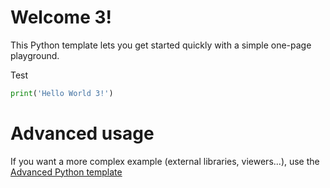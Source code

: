# Welcome 3!

This Python template lets you get started quickly with a simple one-page playground.

Test

```python runnable
print('Hello World 3!')
```

# Advanced usage

If you want a more complex example (external libraries, viewers...), use the [Advanced Python template](https://tech.io/select-repo/429)
